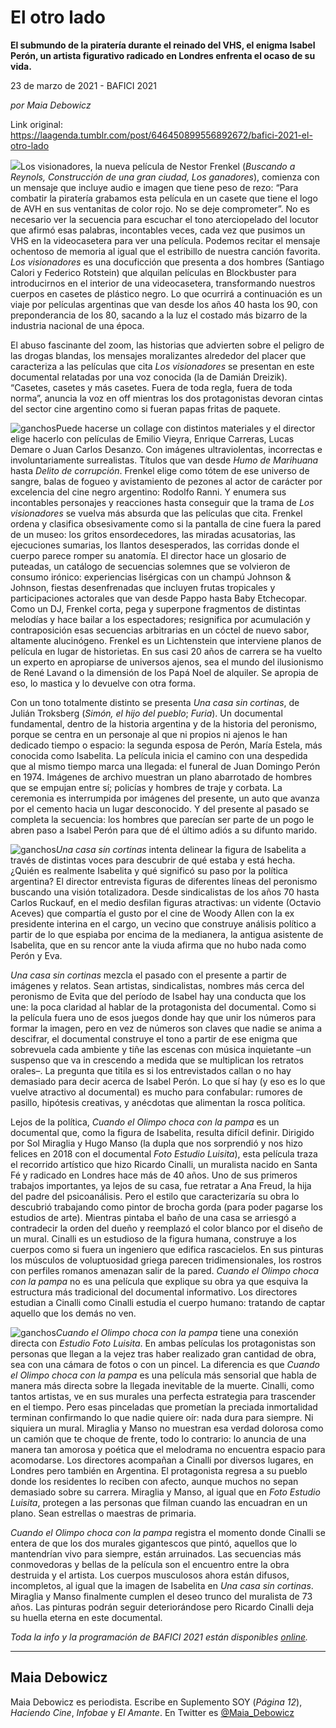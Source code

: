 # El otro lado

**El submundo de la piratería durante el reinado del VHS, el enigma Isabel Perón, un artista figurativo radicado en Londres enfrenta el ocaso de su vida.**

23 de marzo de 2021 - BAFICI 2021

_por Maia Debowicz_

Link original: https://laagenda.tumblr.com/post/646450899556892672/bafici-2021-el-otro-lado

![](https://64.media.tumblr.com/78750075937abad717628f7403753dd0/b09a232215a58e67-83/s500x750/625165d1ef3e1c44909aa642b9c1e4f962a07c25.jpg)Los visionadores, la nueva película de Nestor Frenkel (*Buscando a Reynols, Construcción de una gran ciudad, Los ganadores*), comienza con un mensaje que incluye audio e imagen que tiene peso de rezo: “Para combatir la piratería grabamos esta película en un casete que tiene el logo de AVH en sus ventanitas de color rojo. No se deje comprometer”. No es necesario ver la secuencia para escuchar el tono aterciopelado del locutor que afirmó esas palabras, incontables veces, cada vez que pusimos un VHS en la videocasetera para ver una película. Podemos recitar el mensaje ochentoso de memoria al igual que el estribillo de nuestra canción favorita. *Los visionadores* es una docuficción que presenta a dos hombres (Santiago Calori y Federico Rotstein) que alquilan películas en Blockbuster para introducirnos en el interior de una videocasetera, transformando nuestros cuerpos en casetes de plástico negro. Lo que ocurrirá a continuación es un viaje por películas argentinas que van desde los años 40 hasta los 90, con preponderancia de los 80, sacando a la luz el costado más bizarro de la industria nacional de una época. 

El abuso fascinante del zoom, las historias que advierten sobre el peligro de las drogas blandas, los mensajes moralizantes alrededor del placer que caracteriza a las películas que cita *Los visionadores* se presentan en este documental relatadas por una voz conocida (la de Damián Dreizik). “Casetes, casetes y más casetes. Fuera de toda regla, fuera de toda norma”, anuncia la voz en off mientras los dos protagonistas devoran cintas del sector cine argentino como si fueran papas fritas de paquete. 

![ganchos](https://64.media.tumblr.com/78750075937abad717628f7403753dd0/b09a232215a58e67-83/s500x750/625165d1ef3e1c44909aa642b9c1e4f962a07c25.jpg)Puede hacerse un collage con distintos materiales y el director elige hacerlo con películas de Emilio Vieyra, Enrique Carreras, Lucas Demare o Juan Carlos Desanzo. Con imágenes ultraviolentas, incorrectas e involuntariamente surrealistas. Títulos que van desde *Humo de Marihuana* hasta *Delito de corrupción*. Frenkel elige como tótem de ese universo de sangre, balas de fogueo y avistamiento de pezones al actor de carácter por excelencia del cine negro argentino: Rodolfo Ranni. Y enumera sus incontables personajes y reacciones hasta conseguir que la trama de *Los visionadores* se vuelva más absurda que las películas que cita. Frenkel ordena y clasifica obsesivamente como si la pantalla de cine fuera la pared de un museo: los gritos ensordecedores, las miradas acusatorias, las ejecuciones sumarias, los llantos desesperados, las corridas donde el cuerpo parece romper su anatomía. El director hace un glosario de puteadas, un catálogo de secuencias solemnes que se volvieron de consumo irónico: experiencias lisérgicas con un champú Johnson & Johnson, fiestas desenfrenadas que incluyen frutas tropicales y participaciones actorales que van desde Pappo hasta Baby Etchecopar. Como un DJ, Frenkel corta, pega y superpone fragmentos de distintas melodías y hace bailar a los espectadores; resignifica por acumulación y contraposición esas secuencias arbitrarias en un cóctel de nuevo sabor, altamente alucinógeno. Frenkel es un Lichtenstein que interviene planos de película en lugar de historietas. En sus casi 20 años de carrera se ha vuelto un experto en apropiarse de universos ajenos, sea el mundo del ilusionismo de René Lavand o la dimensión de los Papá Noel de alquiler. Se apropia de eso, lo mastica y lo devuelve con otra forma. 

Con un tono totalmente distinto se presenta *Una casa sin cortinas*, de Julián Troksberg (*Simón, el hijo del pueblo*; *Furia*). Un documental fundamental, dentro de la historia argentina y de la historia del peronismo, porque se centra en un personaje al que ni propios ni ajenos le han dedicado tiempo o espacio: la segunda esposa de Perón, María Estela, más conocida como Isabelita. La película inicia el camino con una despedida que al mismo tiempo marca una llegada: el funeral de Juan Domingo Perón en 1974. Imágenes de archivo muestran un plano abarrotado de hombres que se empujan entre sí; policías y hombres de traje y corbata. La ceremonia es interrumpida por imágenes del presente, un auto que avanza por el cemento hacia un lugar desconocido. Y del presente al pasado se completa la secuencia: los hombres que parecían ser parte de un pogo le abren paso a Isabel Perón para que dé el último adiós a su difunto marido. 



![ganchos](https://64.media.tumblr.com/954eed7cb07bdd909008c8a51548c88e/b09a232215a58e67-73/s500x750/9172bfe8251ae7af4c2d25674e109ef5e7eb9419.jpg)*Una casa sin cortinas* intenta delinear la figura de Isabelita a través de distintas voces para descubrir de qué estaba y está hecha. ¿Quién es realmente Isabelita y qué significó su paso por la política argentina? El director entrevista figuras de diferentes líneas del peronismo buscando una visión totalizadora. Desde sindicalistas de los años 70 hasta Carlos Ruckauf, en el medio desfilan figuras atractivas: un vidente (Octavio Aceves) que compartía el gusto por el cine de Woody Allen con la ex presidente interina en el cargo, un vecino que construye análisis político a partir de lo que espiaba por encima de la medianera, la antigua asistente de Isabelita, que en su rencor ante la viuda afirma que no hubo nada como Perón y Eva. 

*Una casa sin cortinas* mezcla el pasado con el presente a partir de imágenes y relatos. Sean artistas, sindicalistas, nombres más cerca del peronismo de Evita que del período de Isabel hay una conducta que los une: la poca claridad al hablar de la protagonista del documental. Como si la película fuera uno de esos juegos donde hay que unir los números para formar la imagen, pero en vez de números son claves que nadie se anima a descifrar, el documental construye el tono a partir de ese enigma que sobrevuela cada ambiente y tiñe las escenas con música inquietante –un suspenso que va in crescendo a medida que se multiplican los retratos orales–. La pregunta que titila es si los entrevistados callan o no hay demasiado para decir acerca de Isabel Perón. Lo que sí hay (y eso es lo que vuelve atractivo al documental) es mucho para confabular: rumores de pasillo, hipótesis creativas, y anécdotas que alimentan la rosca política.

Lejos de la política, *Cuando el Olimpo choca con la pampa* es un documental que, como la figura de Isabelita, resulta difícil definir. Dirigido por Sol Miraglia y Hugo Manso (la dupla que nos sorprendió y nos hizo felices en 2018 con el documental *Foto Estudio Luisita*), esta película traza el recorrido artístico que hizo Ricardo Cinalli, un muralista nacido en Santa Fé y radicado en Londres hace más de 40 años. Uno de sus primeros trabajos importantes, ya lejos de su casa, fue retratar a Ana Freud, la hija del padre del psicoanálisis. Pero el estilo que caracterizaría su obra lo descubrió trabajando como pintor de brocha gorda (para poder pagarse los estudios de arte). Mientras pintaba el baño de una casa se arriesgó a contradecir la orden del dueño y reemplazó el color blanco por el diseño de un mural. Cinalli es un estudioso de la figura humana, construye a los cuerpos como si fuera un ingeniero que edifica rascacielos. En sus pinturas los músculos de voluptuosidad griega parecen tridimensionales, los rostros con perfiles romanos amenazan salir de la pared. *Cuando el Olimpo choca con la pampa* no es una película que explique su obra ya que esquiva la estructura más tradicional del documental informativo. Los directores estudian a Cinalli como Cinalli estudia el cuerpo humano: tratando de captar aquello que los demás no ven. 

![ganchos](https://64.media.tumblr.com/f2047ddf2723a9823620f3d0608da9f3/b09a232215a58e67-a3/s500x750/4cf419c39c704ee869c2eecaab9a3cf56b453fad.jpg)*Cuando el Olimpo choca con la pampa* tiene una conexión directa con *Estudio Foto Luisita*. En ambas películas los protagonistas son personas que llegan a la vejez tras haber realizado gran cantidad de obra, sea con una cámara de fotos o con un pincel. La diferencia es que *Cuando el Olimpo choca con la pampa* es una película más sensorial que habla de manera más directa sobre la llegada inevitable de la muerte. Cinalli, como tantos artistas, ve en sus murales una perfecta estrategia para trascender en el tiempo. Pero esas pinceladas que prometían la preciada inmortalidad terminan confirmando lo que nadie quiere oír: nada dura para siempre. Ni siquiera un mural. Miraglia y Manso no muestran esa verdad dolorosa como un camión que te choque de frente, todo lo contrario: lo anuncia de una manera tan amorosa y poética que el melodrama no encuentra espacio para acomodarse. Los directores acompañan a Cinalli por diversos lugares, en Londres pero también en Argentina. El protagonista regresa a su pueblo donde los residentes lo reciben con afecto, aunque muchos no sepan demasiado sobre su carrera. Miraglia y Manso, al igual que en *Foto Estudio Luisita*, protegen a las personas que filman cuando las encuadran en un plano. Sean estrellas o maestras de primaria. 

*Cuando el Olimpo choca con la pampa* registra el momento donde Cinalli se entera de que los dos murales gigantescos que pintó, aquellos que lo mantendrían vivo para siempre, están arruinados. Las secuencias más conmovedoras y bellas de la película son el encuentro entre la obra destruida y el artista. Los cuerpos musculosos ahora están difusos, incompletos, al igual que la imagen de Isabelita en *Una casa sin cortinas*. Miraglia y Manso finalmente cumplen el deseo trunco del muralista de 73 años. Las pinturas podrán seguir deteriorándose pero Ricardo Cinalli deja su huella eterna en este documental. 

*Toda la info y la programación de BAFICI 2021 están disponibles [online](https://vivamoscultura.buenosaires.gob.ar).*

  




---

 Maia Debowicz
--------------

 Maia Debowicz es periodista. Escribe en Suplemento SOY (*Página 12*), *Haciendo Cine*, *Infobae* y *El Amante*. En Twitter es [@Maia\_Debowicz](https://twitter.com/Maia_Debowicz?lang=es%E2%80%9D%0D%0Atarget=) 

